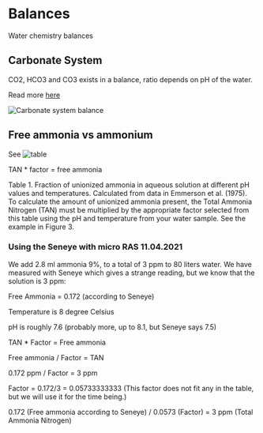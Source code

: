 # Balances

Water chemistry balances

## Carbonate System
CO2, HCO3 and CO3 exists in a balance, ratio depends on pH of the water.

Read more [here](https://www.iaea.org/sites/default/files/18/07/oa-chemistry-dickson-050916.pdf)

![Carbonate system balance](https://upload.wikimedia.org/wikipedia/commons/9/93/Carbonate_system_of_seawater.svg)

## Free ammonia vs ammonium


See ![table](https://images.thefishsite.com/fish/legacy/files/articles/old/06-08UFloridaAmmon4.gif)

TAN * factor = free ammonia

Table 1. Fraction of unionized ammonia in aqueous solution at different pH values and temperatures. Calculated from data in Emmerson et al. (1975). To calculate the amount of unionized ammonia present, the Total Ammonia Nitrogen (TAN) must be multiplied by the appropriate factor selected from this table using the pH and temperature from your water sample. See the example in Figure 3.


### Using the Seneye with micro RAS 11.04.2021
We add 2.8 ml ammonia 9%, to a total of 3 ppm to 80 liters water. We have measured with Seneye which gives a strange reading, but we know that the solution is 3 ppm:

Free Ammonia = 0.172 (according to Seneye)

Temperature is 8 degree Celsius

pH is roughly 7.6 (probably more, up to 8.1, but Seneye says 7.5)

TAN * Factor = Free ammonia

Free ammonia / Factor = TAN

0.172 ppm / Factor = 3 ppm

Factor = 0.172/3 = 0.05733333333 (This factor does not fit any in the table, but we will use it for the time being.)

0.172 (Free ammonia according to Seneye) / 0.0573 (Factor) = 3 ppm (Total Ammonia Nitrogen)
